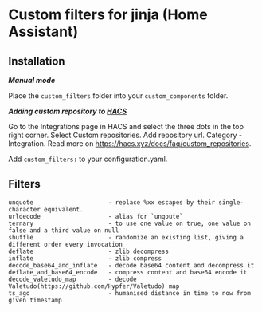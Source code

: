 # Custom filters for jinja (Home Assistant)

## Installation
*__Manual mode__*

Place the `custom_filters` folder into your `custom_components` folder.

*__Adding custom repository to [HACS](https://hacs.xyz/)__*

Go to the Integrations page in HACS and select the three dots in the top right corner. Select Custom repositories.
Add repository url. Category - Integration. Read more on https://hacs.xyz/docs/faq/custom_repositories.

Add `custom_filters:` to your configuration.yaml.


## Filters
<p>

```
unquote                     - replace %xx escapes by their single-character equivalent.
urldecode                   - alias for `unqoute`
ternary                     - to use one value on true, one value on false and a third value on null
shuffle                     - randomize an existing list, giving a different order every invocation
deflate                     - zlib decompress
inflate                     - zlib compress
decode_base64_and_inflate   - decode base64 content and decompress it
deflate_and_base64_encode   - compress content and base64 encode it
decode_valetudo_map         - decode Valetudo(https://github.com/Hypfer/Valetudo) map
ts_ago                      - humanised distance in time to now from given timestamp
```

</p>
